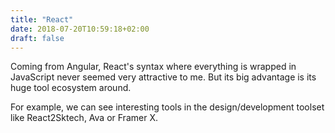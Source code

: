 ```yaml
---
title: "React"
date: 2018-07-20T10:59:18+02:00
draft: false
---
```


Coming from Angular, React's syntax where everything is wrapped in JavaScript never seemed very attractive to me. But its big advantage is its huge tool ecosystem around.

For example, we can see interesting tools in the design/development toolset like React2Sktech, Ava or Framer X.